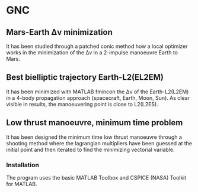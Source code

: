 # GNC

## Mars-Earth Δv minimization
It has been studied through a patched conic method how a local optimizer works in the minimization of the Δv in a 2-impulse manoeuvre Earth to Mars.

## Best bielliptic trajectory Earth-L2(EL2EM)
It has been minimized with MATLAB fmincon the Δv of the Earth-L2(L2EM) in a 4-body propagation approach (spacecraft, Earth, Moon, Sun). As clear visible in results, the manoeuvering point is close to L2(L2ES).

## Low thrust manoeuvre, minimum time problem
It has been designed the minimum time low thrust manoeuvre through a shooting method where the lagrangian multipliers have been guessed at the initial point and then iterated to find the minimizing vectorial variable.

### Installation
The program uses the basic MATLAB Toolbox and CSPICE (NASA) Toolkit for MATLAB.
